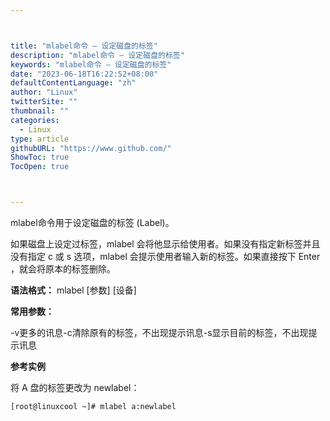 ```yaml
---



title: "mlabel命令 – 设定磁盘的标签"
description: "mlabel命令 – 设定磁盘的标签"
keywords: "mlabel命令 – 设定磁盘的标签"
date: "2023-06-18T16:22:52+08:00"
defaultContentLanguage: "zh"
author: "Linux"
twitterSite: ""
thumbnail: ""
categories:
  - Linux
type: article
githubURL: "https://www.github.com/"
ShowToc: true
TocOpen: true



---
```


mlabel命令用于设定磁盘的标签 (Label)。

如果磁盘上设定过标签，mlabel 会将他显示给使用者。如果没有指定新标签并且没有指定 c 或 s 选项，mlabel 会提示使用者输入新的标签。如果直接按下 Enter ，就会将原本的标签删除。

**语法格式：** mlabel [参数] [设备]

**常用参数：**

-v更多的讯息-c清除原有的标签，不出现提示讯息-s显示目前的标签，不出现提示讯息

**参考实例**

将 A 盘的标签更改为 newlabel：

```
[root@linuxcool ~]# mlabel a:newlabel
```